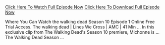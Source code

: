 [Click Here To Watch Full Episode Now](https://t.co/ewvtWAWnVz)
[Click Here To Download Full Episode Now](https://t.co/ewvtWAWnVz)

Where You Can Watch the walking dead Season 10 Episode 1 Online Free Trial Access. The walking dead | Lines We Cross | AMC | 41 Min ... In this exclusive clip from The Walking Dead's Season 10 premiere, Michonne is ... The Walking Dead Season ...
